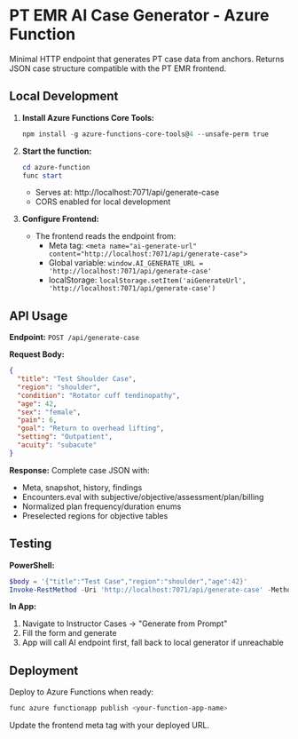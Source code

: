 # PT EMR AI Case Generator - Azure Function

Minimal HTTP endpoint that generates PT case data from anchors. Returns JSON case structure compatible with the PT EMR frontend.

## Local Development

1. **Install Azure Functions Core Tools:**
   ```powershell
   npm install -g azure-functions-core-tools@4 --unsafe-perm true
   ```

2. **Start the function:**
   ```powershell
   cd azure-function
   func start
   ```
   - Serves at: http://localhost:7071/api/generate-case
   - CORS enabled for local development

3. **Configure Frontend:**
   - The frontend reads the endpoint from:
     - Meta tag: `<meta name="ai-generate-url" content="http://localhost:7071/api/generate-case">`
     - Global variable: `window.AI_GENERATE_URL = 'http://localhost:7071/api/generate-case'`
     - localStorage: `localStorage.setItem('aiGenerateUrl', 'http://localhost:7071/api/generate-case')`

## API Usage

**Endpoint:** `POST /api/generate-case`

**Request Body:**
```json
{
  "title": "Test Shoulder Case",
  "region": "shoulder", 
  "condition": "Rotator cuff tendinopathy",
  "age": 42,
  "sex": "female", 
  "pain": 6,
  "goal": "Return to overhead lifting",
  "setting": "Outpatient",
  "acuity": "subacute"
}
```

**Response:** Complete case JSON with:
- Meta, snapshot, history, findings
- Encounters.eval with subjective/objective/assessment/plan/billing
- Normalized plan frequency/duration enums
- Preselected regions for objective tables

## Testing

**PowerShell:**
```powershell
$body = '{"title":"Test Case","region":"shoulder","age":42}'
Invoke-RestMethod -Uri 'http://localhost:7071/api/generate-case' -Method POST -ContentType 'application/json' -Body $body
```

**In App:**
1. Navigate to Instructor Cases → "Generate from Prompt"
2. Fill the form and generate
3. App will call AI endpoint first, fall back to local generator if unreachable

## Deployment

Deploy to Azure Functions when ready:
```powershell
func azure functionapp publish <your-function-app-name>
```

Update the frontend meta tag with your deployed URL.
